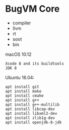 # BugVM Core

* compiler
* llvm
* rt
* soot
* bin

macOS 10.12

```
Xcode 8 and its buildtools
JDK 8
```

Ubuntu 16.04:

```
apt install git
apt install make
apt install cmake
apt install g++
apt install g++-multilib
apt install libcap-dev
apt install libxml2-dev
apt install zlib1g-dev
apt install openjdk-8-jdk
```
